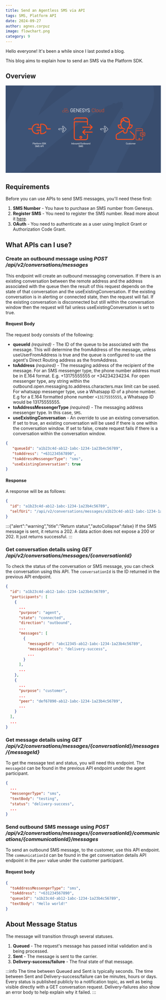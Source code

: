 ```yaml
---
title: Send an Agentless SMS via API
tags: SMS, Platform API
date: 2024-09-27
author: agnes.corpuz
image: flowchart.png
category: 9
---
```


Hello everyone! It's been a while since I last posted a blog.

This blog aims to explain how to send an SMS via the Platform SDK.

## Overview
![Flowchart](flowchart.png "Flowchart")

## Requirements
Before you can use APIs to send SMS messages, you'll need these first:
1. **SMS Number** - You have to purchase an SMS number from Genesys.
2. **Register SMS** - You need to register the SMS number. Read more about it [here](https://help.mypurecloud.com/articles/required-regulatory-documentation-for-sms-number-purchase/).
3. **OAuth** - You need to authenticate as a user using Implicit Grant or Authorization Code Grant.

## What APIs can I use?

### Create an outbound message using *POST /api/v2/conversations/messages*
This endpoint will create an outbound messaging conversation. If there is an existing conversation between the remote address and the address associated with the queue then the result of this request depends on the state of that conversation and the useExistingConversation. If the existing conversation is in alerting or connected state, then the request will fail. If the existing conversation is disconnected but still within the conversation window then the request will fail unless useExistingConversation is set to true.

#### Request Body
The request body consists of the following:
- **queueId** *(required)* - The ID of the queue to be associated with the message. This will determine the fromAddress of the message, unless useUserFromAddress is true and the queue is configured to use the agent's Direct Routing address as the fromAddress.
- **toAddress** *(required)* - The messaging address of the recipient of the message. For an SMS messenger type, the phone number address must be in E.164 format. E.g. +13175555555 or +34234234234. For open messenger type, any string within the outbound.open.messaging.to.address.characters.max limit can be used. For whatsapp messenger type, use a Whatsapp ID of a phone number. E.g for a E.164 formatted phone number `+13175555555`, a Whatsapp ID would be 13175555555.
- **toAddressMessengerType** *(required)* - The messaging address messenger type. In this case, `SMS`.
- **useExistingConversation** - An override to use an existing conversation. If set to true, an existing conversation will be used if there is one within the conversation window. If set to false, create request fails if there is a conversation within the conversation window.

```json
{
   "queueId": "a1b23c4d-ab12-1abc-1234-1a23b4c56789",
   "toAddress": "+631234567890",
   "toAddressMessengerType": "sms",
   "useExistingConversation": true
}
```

#### Response
A response will be as follows:

```json
{
  "id": "a1b23c4d-ab12-1abc-1234-1a23b4c56789",
  "selfUri": "/api/v2/conversations/messages/a1b23c4d-ab12-1abc-1234-1a23b4c56789"
}
```
:::{"alert":"warning","title":"Return status","autoCollapse":false}
If the SMS message is sent, it returns a 202. A data action does not expose a 200 or 202.  It just returns successful.
:::

### Get conversation details using *GET /api/v2/conversations/messages/{conversationId}*
To check the status of the conversation or SMS message, you can check the conversation using this API. The `conversationId` is the ID returned in the previous API endpoint.

```json
{
  "id": "a1b23c4d-ab12-1abc-1234-1a23b4c56789",
  "participants": [
    {
      ...
      "purpose": "agent",
      "state": "connected",
      "direction": "outbound",
      ...
      "messages": [
        {
          "messageId": "abc12345-ab12-1abc-1234-1a23b4c56789",
          "messageStatus": "delivery-success",
          ...
        }
      ],
      ...
    },
    {
      ...
      "purpose": "customer",
      ...
      "peer": "def67890-ab12-1abc-1234-1a23b4c56789",
      ...
    }
  ],
  ...
}
```

### Get message details using *GET /api/v2/conversations/messages/{conversationId}/messages/{messageId}*
To get the message text and status, you will need this endpoint. The `messageId` can be found in the previous API endpoint under the agent participant.

```json
{
  ...
  "messengerType": "sms",
  "textBody": "testing",
  "status": "delivery-success",
  ...
}
```

### Send outbound SMS message using *POST /api/v2/conversations/messages/{conversationId}/communications/{communicationId}/messages*
To send an outbound SMS message, to the customer, use this API endpoint. The `communicationId` can be found in the get conversation details API endpoint in the `peer` value under the customer participant.

#### Request body

```json
{
  "toAddressMessengerType": "sms",
  "toAddress": "+631234567890",
  "queueId": "a1b23c4d-ab12-1abc-1234-1a23b4c56789",
  "textBody": "Hello world!"
}
```

## About Message Status
The message will transition through several statuses.
1. **Queued** - The request's message has passed initial validation and is being processed.
2. **Sent** - The message is sent to the carrier.
3. **Delivery-success/failure** - The final state of that message.

:::info
The time between Queued and Sent is typically seconds. The time between Sent and Delivery-success/failure can be minutes, hours or days. Every status is published publicly to a notification topic, as well as being visible directly with a GET conversation request. Delivery-failures also show an error body to help explain why it failed.
:::